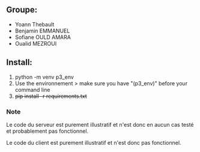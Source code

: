## Groupe:
- Yoann Thebault
- Benjamin EMMANUEL
- Sofiane OULD AMARA
- Oualid MEZROUI

## Install:

1. python -m venv p3_env
2. Use the environnement > make sure you have "(p3_env)" before your command line
3. ~~pip install -r requirements.txt~~

### Note
Le code du serveur est purement illustratif et n'est donc en aucun cas testé et probablement pas fonctionnel.

Le code du client est purement illustratif et n'est donc pas fonctionnel.
